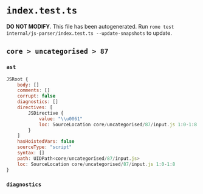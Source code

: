 # `index.test.ts`

**DO NOT MODIFY**. This file has been autogenerated. Run `rome test internal/js-parser/index.test.ts --update-snapshots` to update.

## `core > uncategorised > 87`

### `ast`

```javascript
JSRoot {
	body: []
	comments: []
	corrupt: false
	diagnostics: []
	directives: [
		JSDirective {
			value: "\\u0061"
			loc: SourceLocation core/uncategorised/87/input.js 1:0-1:8
		}
	]
	hasHoistedVars: false
	sourceType: "script"
	syntax: []
	path: UIDPath<core/uncategorised/87/input.js>
	loc: SourceLocation core/uncategorised/87/input.js 1:0-1:8
}
```

### `diagnostics`

```

```
